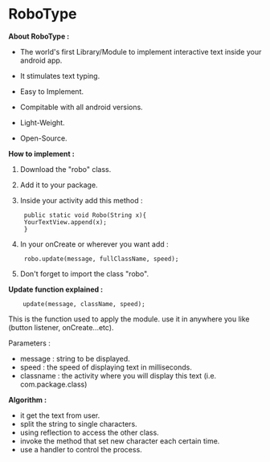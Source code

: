 # RoboType 



**About RoboType :**

- The world's first Library/Module to implement interactive text inside your android app.

- It stimulates text typing.

- Easy to Implement.

- Compitable with all android versions.

- Light-Weight.

- Open-Source.

**How to implement :**

1. Download the "robo" class.
2. Add it to your package.
3. Inside your activity add this method :


        public static void Robo(String x){
        YourTextView.append(x);
        }
    
4. In your onCreate or wherever you want add :
   
        robo.update(message, fullClassName, speed);

5. Don't forget to import the class "robo".


**Update function explained :**

        update(message, className, speed);
        
This is the function used to apply the module.
use it in anywhere you like (button listener, onCreate...etc).

 Parameters : 
 - message : string to be displayed.
 - speed : the speed of displaying text in milliseconds.
 - classname : the activity where you will display this text (i.e. com.package.class)


**Algorithm  :**

 - it get the text from user.
 - split the string to single characters.
 - using reflection to access the other class.
 - invoke the method that set new character each certain time.
 - use a handler to control the process.



 
 
       

